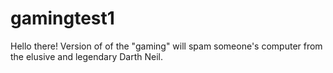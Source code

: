 # gamingtest1
Hello there!  Version of of the "gaming" will spam someone's computer from the elusive and legendary Darth Neil. 
